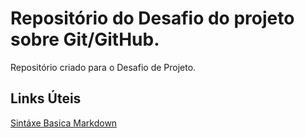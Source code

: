 # Repositório do Desafio do projeto sobre Git/GitHub.
Repositório criado para o Desafio de Projeto.

## Links Úteis
[Sintáxe Basica Markdown](https://www.markdownguide.org/)

